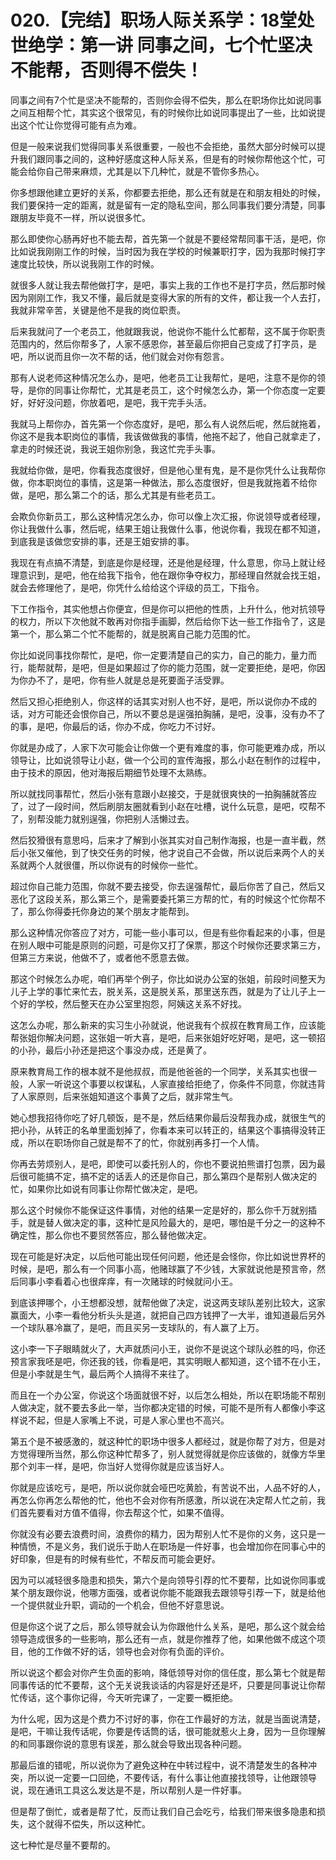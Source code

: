 # 020.【完结】职场人际关系学：18堂处世绝学：第一讲  同事之间，七个忙坚决不能帮，否则得不偿失！

同事之间有7个忙是坚决不能帮的，否则你会得不偿失，那么在职场你比如说同事之间互相帮个忙，其实这个很常见，有的时候你比如说同事提出了一些，比如说提出这个忙让你觉得可能有点为难。

但是一般来说我们觉得同事关系很重要，一般也不会拒绝，虽然大部分时候可以提升我们跟同事之间的，这种好感度这种人际关系，但是有的时候你帮他这个忙，可能会给你自己带来麻烦，尤其是以下几种忙，就是不管你多热心。

你多想跟他建立更好的关系，你都要去拒绝，那么还有就是在和朋友相处的时候，我们要保持一定的距离，就是留有一定的隐私空间，那么同事我们要分清楚，同事跟朋友毕竟不一样，所以说很多忙。

那么即使你心肠再好也不能去帮，首先第一个就是不要经常帮同事干活，是吧，你比如说我刚刚工作的时候，当时因为我在学校的时候兼职打字，因为我那时候打字速度比较快，所以说我刚工作的时候。

就很多人就让我去帮他做打字，是吧，事实上我的工作也不是打字员，然后那时候因为刚刚工作，我又不懂，最后就是变得大家的所有的文件，都让我一个人去打，我就非常辛苦，关键是他不是我的岗位职责。

后来我就问了一个老员工，他就跟我说，他说你不能什么忙都帮，这不属于你职责范围内的，然后你帮多了，人家不感恩你，甚至最后你把自己变成了打字员，是吧，所以说而且你一次不帮的话，他们就会对你有怨言。

那有人说老师这种情况怎么办，是吧，他老员工让我帮忙，是吧，注意不是你的领导，是你的同事让你帮忙，尤其是老员工，这个时候怎么办，第一个你态度一定要好，好好没问题，你放着吧，是吧，我干完手头活。

我就马上帮你办，首先第一个你态度好，是吧，那么有人说然后呢，然后就拖着，你这不是我本职岗位的事情，我该做做我的事情，他拖不起了，他自己就拿走了，拿走的时候还说，我说王姐你别急，我这忙完手头事。

我就给你做，是吧，你看我态度很好，但是他心里有鬼，是不是你凭什么让我帮你做，你本职岗位的事情，这是第一种做法，那么态度很好，但是我就拖着不给你做，是吧，那么第二个的话，那么尤其是有些老员工。

会欺负你新员工，那么这种情况怎么办，你可以像上次汇报，你说领导或者经理，你让我做什么事，然后呢，结果王姐让我做什么事，他说你看，我现在都不知道，到底我是该做您安排的事，还是王姐安排的事。

我现在有点搞不清楚，到底是你是经理，还是他是经理，什么意思，你马上就让经理意识到，是吧，他在给我下指令，他在跟你争夺权力，那经理自然就会找王姐，就会去修理他了，是吧，你凭什么给给这个评级的员工，下指令。

下工作指令，其实他想占你便宜，但是你可以把他的性质，上升什么，他对抗领导的权力，所以下次他就不敢再对你指手画脚，然后给你下达一些工作指令了，这是第一个，那么第二个忙不能帮的，就是脱离自己能力范围的忙。

你比如说同事找你帮忙，是吧，你一定要清楚自己的实力，自己的能力，量力而行，能帮就帮，是吧，但是如果超过了你的能力范围，就一定要拒绝，是吧，你因为你办不了，是吧，你有些人就是总是死要面子活受罪。

然后又担心拒绝别人，你这样的话其实对别人也不好，是吧，所以说你办不成的话，对方可能还会恨你自己，所以不要总是逞强拍胸脯，是吧，没事，没有办不了的事，是吧，你最后的话，你办不成，你吃力不讨好。

你就是办成了，人家下次可能会让你做一个更有难度的事，你可能更难办成，所以领导让，比如说领导让小赵，做一个公司的宣传海报，那么小赵在制作的过程中，由于技术的原因，他对海报后期细节处理不太熟练。

所以就找同事帮忙，然后小张有意跟小赵接交，于是就很爽快的一拍胸脯就答应了，过了一段时间，然后刷朋友圈就看到小赵在吐槽，说什么玩意，是吧，哎帮不了，别帮没能力就别逞强，你把别人活懒过去。

然后狡猾很有意思吗，后来才了解到小张其实对自己制作海报，也是一直半截，然后小张又催他，到了快交任务的时候，他才说自己不会做，所以说后来两个人的关系就两个人就很僵，所以你说有的时候你一些忙。

超过你自己能力范围，你就不要去接受，你去逞强帮忙，最后你苦了自己，然后又恶化了这段关系，那么第三个，是需要委托第三方帮的忙，有的时候这个忙你帮不了，那么你得委托你身边的某个朋友才能帮到。

那么这种情况你答应了对方，可能一些小事可以，但是有些你看起来的小事，但是在别人眼中可能是原则的问题，可是你又打了保票，那这个时候你还要求第三方，但第三方来说，他做不了，或者他不愿意去做。

那这个时候怎么办呢，咱们再举个例子，你比如说办公室的张姐，前段时间整天为儿子上学的事忙来忙去，脱关系，这是脱关系，那里送东西，就是为了让儿子上一个好的学校，然后整天在办公室里抱怨，阿姨这关系不好找。

这怎么办呢，那么新来的实习生小孙就说，他说我有个叔叔在教育局工作，应该能帮张姐你解决问题，这张姐一听大喜，是吧，后来张姐好吃好喝，是吧，这一顿招的小孙，最后小孙还是把这个事没办成，还是黄了。

原来教育局工作的根本就不是他叔叔，而是他爸爸的一个同学，关系其实也很一般，人家一听说这个事要以权谋私，人家直接给拒绝了，你条件不同意，你就违背了人家原则，后来张姐知道这个事黄了之后，就非常生气。

她心想我招待你吃了好几顿饭，是不是，然后结果你最后没帮我办成，就很生气的把小孙，从转正的名单里面划掉了，你看本来可以转正的，结果这个事搞得没转正成，所以在职场你自己就是帮不了的忙，你就别再多打一个人情。

你再去劳烦别人，是吧，即使可以委托别人的，你也不要说拍熊谱打包票，因为最后很可能搞不定，搞不定的话丢人的还是你自己，那么第四个是帮别人做决定的忙，如果你比如说有同事让你帮忙做决定，是吧。

那么这个时候你不能保证这件事情，对他的结果一定是好的，那么你千万就别插手，就是替人做决定的事，这种忙是风险最大的，是吧，哪怕是千分之一的这种不确定性，那么你也不要贸然答应，那么替他做决定。

现在可能是好决定，以后他可能出现任何问题，他还是会怪你，你比如说世界杯的时候，是吧，那么有一个同事小高，他赌球赢了不少钱，大家就说他是预言帝，然后同事小李看着心也很痒痒，有一次赌球的时候就问小王。

到底该押哪个，小王想都没想，就帮他做了决定，说这两支球队差别比较大，这家赢面大，小李一看他分析头头是道，就把自己四方钱押了一大半，谁知道最后另外一个球队暴冷赢了，是吧，而且买另一支球队的，有人赢了上万。

这小李一下子眼睛就火了，大声就质问小王，说你不是说这个球队必胜的吗，你还预言家我呸是吧，你还我的钱，你看是吧，其实明眼人都知道，这个错不在小王，但是小李就是生气，最后两个人搞得不来往了。

而且在一个办公室，你说这个场面就很不好，以后怎么相处，所以在职场能不帮别人做决定，就不要去多此一举，当你都决定错的时候，可能不是所有人都像小李这样说不起，但是人家嘴上不说，可是人家心里也不高兴。

第五个是不被感激的，就这种忙的职场中很多人都经过，就是你帮了对方，但是对方觉得理所当然，那么你这种忙帮多了，别人就觉得就是你应该做的，就像方华里那个刘丰一样，是吧，你当好人觉得你就是应该当好人。

你就是应该吃亏，是吧，所以说你就会哑巴吃黄脸，有苦说不出，人品不好的人，再怎么你再怎么帮他的忙，他也不会对你有所感激，所以说在决定帮人忙之前，我们首先要看对方值不值得，你去帮这个忙，如果不值得。

你就没有必要去浪费时间，浪费你的精力，因为帮别人忙不是你的义务，这只是一种情愤，不是义务，我们说乐于助人在职场是一件好事，也会增加你在同事心中的好印象，但是有的时候有些忙，不帮反而可能会更好。

因为可以减轻很多隐患和损失，第六个是向领导引荐的忙不要帮，比如说你同事或某个朋友跟你说，他哪方面强，或者说你能不能跟我去跟领导引荐一下，就是给他一个提供就业升职，调动的一个机会，但他不好意思说。

但是你这个说了之后，那么领导就会认为你跟他什么关系，是吧，那么这个就会给领导造成很多的一些影响，那么还有一点，就是你推荐了他，如果他做不成这个项目，他的工作做不好的话，领导也会对你有负面的评价。

所以说这个都会对你产生负面的影响，降低领导对你的信任度，那么第七个就是帮同事传话的忙不要帮，这个无关说我谈话的内容是好还是坏，只要是同事说让你帮忙传话，这个事你记得，今天听完课了，一定要一概拒绝。

为什么呢，因为这是个费力不讨好的事，你在工作最好的方法，就是当面说清楚，是吧，干嘛让我传话呢，你要是传话筒的话，很可能就惹火上身，因为一旦你理解的和同事跟你说的意思有误差，那么就会导致出现各种问题。

那最后谁的错呢，所以说你为了避免这种在中转过程中，说不清楚发生的各种冲突，所以说一定要一口回绝，不要传话，有什么事让他直接找领导，让他跟领导说，现在通讯工具这么发达是不是，所以帮别人是一件好事。

但是帮了倒忙，或者是帮了忙，反而让我们自己会吃亏，给我们带来很多隐患和损失，这个就得不偿失，所以这种忙。

这七种忙是尽量不要帮的。